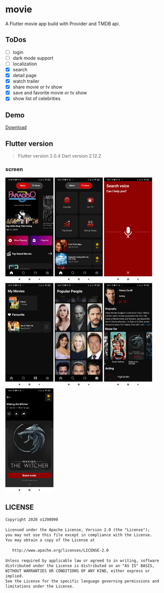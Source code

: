 # movie

A Flutter movie app build with Provider and TMDB api.  
## ToDos
- [ ] login
- [ ] dark mode support
- [ ] localization
- [x] search 
- [x] detail page 
- [x] watch trailer
- [x] share movie or tv show
- [x] save and favorite movie or tv show
- [x] show list of celebrities
## Demo
<a href='https://github.com/dung95bk/TheMovieDex/raw/develop/app-release.apk'>Download</a>
## Flutter version
>Flutter version 2.0.4
>Dart version 2.12.2

### screen
<img src="https://github.com/dung95bk/TheMovieDex/blob/develop/screenshoot/android01.jpg" width="150">&nbsp;<img src="https://github.com/dung95bk/TheMovieDex/blob/develop/screenshoot/android02.jpg" width="150">&nbsp;<img src="https://github.com/dung95bk/TheMovieDex/blob/develop/screenshoot/android03.jpg" width="150">&nbsp;<img src="https://github.com/dung95bk/TheMovieDex/blob/develop/screenshoot/android04.jpg" width="150">&nbsp;<img src="https://github.com/dung95bk/TheMovieDex/blob/develop/screenshoot/android05.jpg" width="150">&nbsp;<img src="https://github.com/dung95bk/TheMovieDex/blob/develop/screenshoot/android06.jpg" width="150">&nbsp;<img src="https://github.com/dung95bk/TheMovieDex/blob/develop/screenshoot/android07.jpg" width="150">  

## LICENSE
    Copyright 2020 o1298098
    
    Licensed under the Apache License, Version 2.0 (the "License");
    you may not use this file except in compliance with the License.
    You may obtain a copy of the License at
    
       http://www.apache.org/licenses/LICENSE-2.0
    
    Unless required by applicable law or agreed to in writing, software
    distributed under the License is distributed on an "AS IS" BASIS,
    WITHOUT WARRANTIES OR CONDITIONS OF ANY KIND, either express or implied.
    See the License for the specific language governing permissions and
    limitations under the License.
